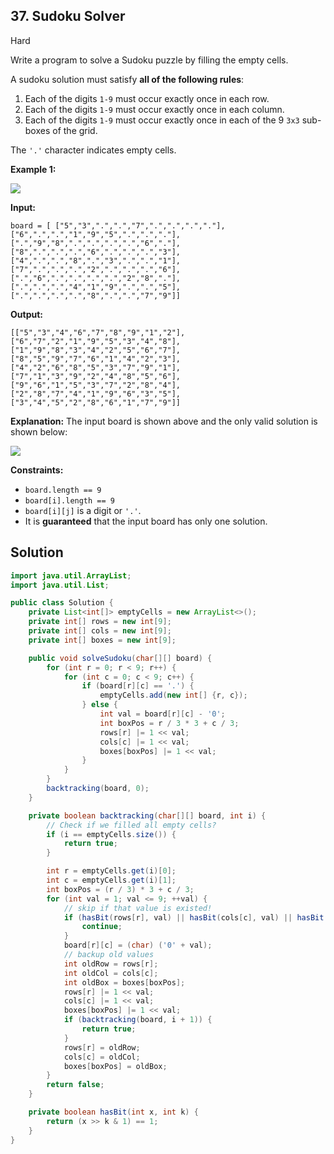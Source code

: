 ## 37\. Sudoku Solver

Hard

Write a program to solve a Sudoku puzzle by filling the empty cells.

A sudoku solution must satisfy **all of the following rules**:

1.  Each of the digits `1-9` must occur exactly once in each row.
2.  Each of the digits `1-9` must occur exactly once in each column.
3.  Each of the digits `1-9` must occur exactly once in each of the 9 `3x3` sub-boxes of the grid.

The `'.'` character indicates empty cells.

**Example 1:**

![](https://upload.wikimedia.org/wikipedia/commons/thumb/f/ff/Sudoku-by-L2G-20050714.svg/250px-Sudoku-by-L2G-20050714.svg.png)

**Input:**

    board = [ ["5","3",".",".","7",".",".",".","."],
    ["6",".",".","1","9","5",".",".","."],
    [".","9","8",".",".",".",".","6","."],
    ["8",".",".",".","6",".",".",".","3"],
    ["4",".",".","8",".","3",".",".","1"],
    ["7",".",".",".","2",".",".",".","6"],
    [".","6",".",".",".",".","2","8","."],
    [".",".",".","4","1","9",".",".","5"],
    [".",".",".",".","8",".",".","7","9"]]

**Output:**

    [["5","3","4","6","7","8","9","1","2"],
    ["6","7","2","1","9","5","3","4","8"],
    ["1","9","8","3","4","2","5","6","7"],
    ["8","5","9","7","6","1","4","2","3"],
    ["4","2","6","8","5","3","7","9","1"],
    ["7","1","3","9","2","4","8","5","6"],
    ["9","6","1","5","3","7","2","8","4"],
    ["2","8","7","4","1","9","6","3","5"],
    ["3","4","5","2","8","6","1","7","9"]]

**Explanation:** The input board is shown above and the only valid solution is shown below:

![](https://upload.wikimedia.org/wikipedia/commons/thumb/3/31/Sudoku-by-L2G-20050714_solution.svg/250px-Sudoku-by-L2G-20050714_solution.svg.png) 

**Constraints:**

*   `board.length == 9`
*   `board[i].length == 9`
*   `board[i][j]` is a digit or `'.'`.
*   It is **guaranteed** that the input board has only one solution.

## Solution

```java
import java.util.ArrayList;
import java.util.List;

public class Solution {
    private List<int[]> emptyCells = new ArrayList<>();
    private int[] rows = new int[9];
    private int[] cols = new int[9];
    private int[] boxes = new int[9];

    public void solveSudoku(char[][] board) {
        for (int r = 0; r < 9; r++) {
            for (int c = 0; c < 9; c++) {
                if (board[r][c] == '.') {
                    emptyCells.add(new int[] {r, c});
                } else {
                    int val = board[r][c] - '0';
                    int boxPos = r / 3 * 3 + c / 3;
                    rows[r] |= 1 << val;
                    cols[c] |= 1 << val;
                    boxes[boxPos] |= 1 << val;
                }
            }
        }
        backtracking(board, 0);
    }

    private boolean backtracking(char[][] board, int i) {
        // Check if we filled all empty cells?
        if (i == emptyCells.size()) {
            return true;
        }

        int r = emptyCells.get(i)[0];
        int c = emptyCells.get(i)[1];
        int boxPos = (r / 3) * 3 + c / 3;
        for (int val = 1; val <= 9; ++val) {
            // skip if that value is existed!
            if (hasBit(rows[r], val) || hasBit(cols[c], val) || hasBit(boxes[boxPos], val)) {
                continue;
            }
            board[r][c] = (char) ('0' + val);
            // backup old values
            int oldRow = rows[r];
            int oldCol = cols[c];
            int oldBox = boxes[boxPos];
            rows[r] |= 1 << val;
            cols[c] |= 1 << val;
            boxes[boxPos] |= 1 << val;
            if (backtracking(board, i + 1)) {
                return true;
            }
            rows[r] = oldRow;
            cols[c] = oldCol;
            boxes[boxPos] = oldBox;
        }
        return false;
    }

    private boolean hasBit(int x, int k) {
        return (x >> k & 1) == 1;
    }
}
```